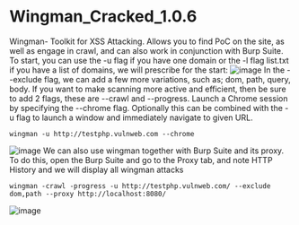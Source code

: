 # Wingman_Cracked_1.0.6
Wingman- Toolkit for XSS Attacking. Allows you to find PoC on the site, as well as engage in crawl, and can also work in conjunction with Burp Suite. To start, you can use the -u flag if you have one domain or the -l flag list.txt if you have a list of domains, we will prescribe for the start:
![image](https://user-images.githubusercontent.com/108927927/193808974-be36a484-586f-4e2f-9c3a-9f9351f72455.png)
In the --exclude flag, we can add a few more variations, such as; dom, path, query, body. If you want to make scanning more active and efficient, then be sure to add 2 flags, these are --crawl and --progress.
Launch a Chrome session by specifying the --chrome flag. Optionally this can be combined with the -u flag to launch a window and immediately navigate to given URL.

    wingman -u http://testphp.vulnweb.com --chrome

![image](https://user-images.githubusercontent.com/108927927/193809076-36b9585d-2f6f-4d5b-b8c7-4edcf4ee5677.png)
We can also use wingman together with Burp Suite and its proxy. To do this, open the Burp Suite and go to the Proxy tab, and note HTTP History and we will display all wingman attacks

    wingman -crawl -progress -u http://testphp.vulnweb.com/ --exclude dom,path --proxy http://localhost:8080/

![image](https://user-images.githubusercontent.com/108927927/193809113-a787536b-a2be-4c2d-abb0-1aed33794453.png)
